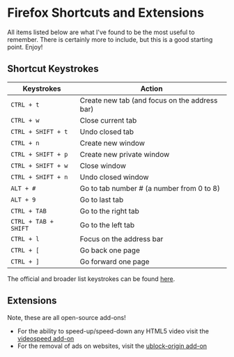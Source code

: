 # Firefox Shortcuts and Extensions

All items listed below are what I've found to be the most useful to remember. There is
certainly more to include, but this is a good starting point. Enjoy!

## Shortcut Keystrokes

| Keystrokes           | Action                                         |
| -------------------- | ---------------------------------------------- |
| `CTRL + t`           | Create new tab (and focus on the address bar)  |
| `CTRL + w`           | Close current tab                              |
| `CTRL + SHIFT + t`   | Undo closed tab                                |
| `CTRL + n`           | Create new window                              |
| `CTRL + SHIFT + p`   | Create new private window                      |
| `CTRL + SHIFT + w`   | Close window                                   |
| `CTRL + SHIFT + n`   | Undo closed window                             |
| `ALT + #`            | Go to tab number # (a number from 0 to 8)      |
| `ALT + 9`            | Go to last tab                                 |
| `CTRL + TAB`         | Go to the right tab                            |
| `CTRL + TAB + SHIFT` | Go to the left tab                             |
| `CTRL + l`           | Focus on the address bar                       |
| `CTRL + [`           | Go back one page                               |
| `CTRL + ]`           | Go forward one page                            |

The official and broader list keystrokes can be found [here](https://web.archive.org/web/20220824154709/https://support.mozilla.org/en-US/kb/keyboard-shortcuts-perform-firefox-tasks-quickly).

## Extensions

Note, these are all open-source add-ons!

* For the ability to speed-up/speed-down any HTML5 video visit the [videospeed add-on](https://addons.mozilla.org/en-US/firefox/addon/videospeed/)
* For the removal of ads on websites, visit the [ublock-origin add-on](https://addons.mozilla.org/en-US/firefox/addon/ublock-origin/)
